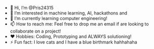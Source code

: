 - 👋 Hi, I’m @Pris24315
- 👀 I’m interested in machine learning, AI, hackathons and 
- 🌱 I’m currently learning computer engineering!
- 📫 How to reach me: Feel free to drop me an email if are looking to collaborate on a project!
- ❤️ Hobbies: Coding, Prototyping and ALWAYS solutioning!
- ⚡ Fun fact: I love cats and I have a blue birthmark hahhahaha

<!---
Pris107/Pris107 is a ✨ special ✨ repository because its `README.md` (this file) appears on your GitHub profile.
You can click the Preview link to take a look at your changes.
--->
